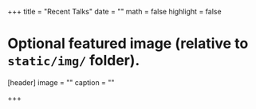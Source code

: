 +++
title = "Recent Talks"
date = ""
math = false
highlight = false

# Optional featured image (relative to `static/img/` folder).
[header]
image = ""
caption = ""

+++
